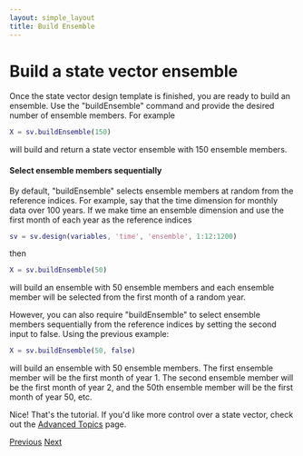 ```yaml
---
layout: simple_layout
title: Build Ensemble
---
```


# Build a state vector ensemble

Once the state vector design template is finished, you are ready to build an ensemble. Use the "buildEnsemble" command and provide the desired number of ensemble members. For example
```matlab
X = sv.buildEnsemble(150)
```
will build and return a state vector ensemble with 150 ensemble members.

#### Select ensemble members sequentially

By default, "buildEnsemble" selects ensemble members at random from the reference indices. For example, say that the time dimension for monthly data over 100 years. If we make time an ensemble dimension and use the first month of each year as the reference indices
```matlab
sv = sv.design(variables, 'time', 'ensemble', 1:12:1200)
```
then
```matlab
X = sv.buildEnsemble(50)
```
will build an ensemble with 50 ensemble members and each ensemble member will be selected from the first month of a random year.

However, you can also require "buildEnsemble" to select ensemble members sequentially from the reference indices by setting the second input to false. Using the previous example:
```matlab
X = sv.buildEnsemble(50, false)
```
will build an ensemble with 50 ensemble members. The first ensemble member will be the first month of year 1. The second ensemble member will be the first month of year 2, and the 50th ensemble member will be the first month of year 50, etc.

Nice! That's the tutorial. If you'd like more control over a state vector, check out the [Advanced Topics](advanced) page.

[Previous](add)   [Next](advanced)
